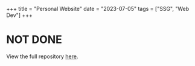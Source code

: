 +++
title = "Personal Website"
date = "2023-07-05"
tags = ["SSG", "Web Dev"]
+++

# NOT DONE

View the full repository [here](https://github.com/forrestywang/personal-website).